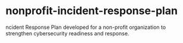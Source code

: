 # nonprofit-incident-response-plan
ncident Response Plan developed for a non-profit organization to strengthen cybersecurity readiness and response.
